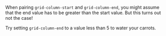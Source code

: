 When pairing `grid-column-start` and `grid-column-end`, you might assume that the end value has to be greater than the start value. But this turns out not the case!

Try setting `grid-column-end` to a value less than 5 to water your carrots.